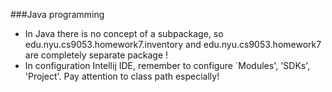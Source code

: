 ###Java programming
* In Java there is no concept of a subpackage, so edu.nyu.cs9053.homework7.inventory and edu.nyu.cs9053.homework7 are completely separate package !
* In configuration Intellij IDE, remember to configure `Modules', 'SDKs', 'Project'. Pay attention to class path especially!
